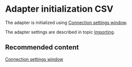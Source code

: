# Adapter initialization CSV

The adapter is initialized using [Connection settings window](../../../graphical_user_interface/connection_settings_window.md).

The adapter settings are described in topic [Importing](../../../../hydra/importing.md).

## Recommended content

[Connection settings window](../../../graphical_user_interface/connection_settings_window.md)
